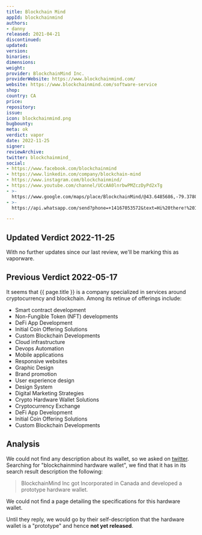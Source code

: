 ```yaml
---
title: Blockchain Mind
appId: blockchainmind
authors:
- danny
released: 2021-04-21
discontinued: 
updated: 
version: 
binaries: 
dimensions: 
weight: 
provider: BlockchainMind Inc.
providerWebsite: https://www.blockchainmind.com/
website: https://www.blockchainmind.com/software-service
shop: 
country: CA
price: 
repository: 
issue: 
icon: blockchainmind.png
bugbounty: 
meta: ok
verdict: vapor
date: 2022-11-25
signer: 
reviewArchive: 
twitter: blockchainmind_
social:
- https://www.facebook.com/blockchainmind
- https://www.linkedin.com/company/blockchain-mind
- https://www.instagram.com/blockchainmind/
- https://www.youtube.com/channel/UCcAA0lnrbwPMZczDyPd2xTg
- >-
  https://www.google.com/maps/place/BlockchainMind/@43.6485686,-79.3780473,17z/data=!3m1!4b1!4m5!3m4!1s0x89d4cd7ccb1664cf:0xa20fcd79fe163a0a!8m2!3d43.6485686!4d-79.3780473
- >-
  https://api.whatsapp.com/send?phone=+14167053572&text=Hi%20there!%20I%20have%20a%20question%20:)

---
```


## Updated Verdict 2022-11-25

With no further updates since our last review, we'll be marking this as vaporware.

## Previous Verdict 2022-05-17

It seems that {{ page.title }} is a company specialized in services around cryptocurrency and blockchain. Among its retinue of offerings include: 

- Smart contract development 
- Non-Fungible Token (NFT) developments
- DeFi App Development
- Initial Coin Offering Solutions
- Custom Blockchain Developments
- Cloud infrastructure
- Devops Automation
- Mobile applications
- Responsive websites
- Graphic Design
- Brand promotion
- User experience design
- Design System
- Digital Marketing Strategies
- Crypto Hardware Wallet Solutions
- Cryptocurrency Exchange
- DeFi App Development
- Initial Coin Offering Solutions
- Custom Blockchain Developments​

## Analysis

We could not find any description about its wallet, so we asked on [twitter](https://twitter.com/BitcoinWalletz/status/1526390711293071361). Searching for "blockchainmind hardware wallet", we find that it has in its search result description the following: 

> BlockchainMind Inc got Incorporated in Canada and developed a prototype hardware wallet.

We could not find a page detailing the specifications for this hardware wallet. 

Until they reply, we would go by their self-description that the hardware wallet is a "prototype" and hence **not yet released**.
